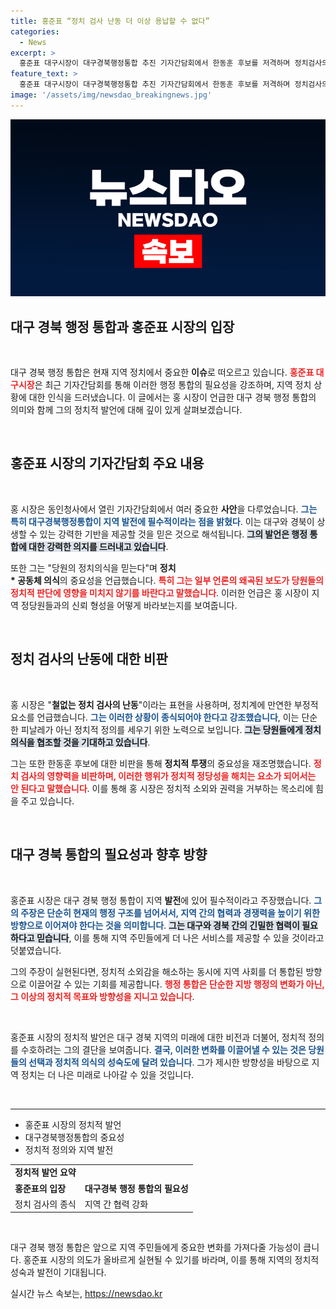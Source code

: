 ```yaml
---
title: 홍준표 “정치 검사 난동 더 이상 용납할 수 없다”
categories:
  - News
excerpt: >
  홍준표 대구시장이 대구경북행정통합 추진 기자간담회에서 한동훈 후보를 저격하며 정치검사의 부적절한 행태를 강도 높게 비판했다. 그는 당원들의 정치 의식에 대한 믿음을 강조하며 여론 조작 문제에도 경고의 메시지를 던졌다.
feature_text: >
  홍준표 대구시장이 대구경북행정통합 추진 기자간담회에서 한동훈 후보를 저격하며 정치검사의 부적절한 행태를 강도 높게 비판했다. 그는 당원들의 정치 의식에 대한 믿음을 강조하며 여론 조작 문제에도 경고의 메시지를 던졌다.
image: '/assets/img/newsdao_breakingnews.jpg'
---
```


<p><img src="/assets/img/newsdao_breakingnews.jpg" alt="koreaapp 속보" /></p>

<h2 data-ke-size="size26">대구 경북 행정 통합과 홍준표 시장의 입장</h2>

<p data-ke-size="size16">&nbsp;</p>

<p>대구 경북 행정 통합은 현재 지역 정치에서 중요한 <b>이슈</b>로 떠오르고 있습니다. <b><span style="color: #ee2323;">홍준표 대구시장</span></b>은 최근 기자간담회를 통해 이러한 행정 통합의 필요성을 강조하며, 지역 정치 상황에 대한 인식을 드러냈습니다. 이 글에서는 홍 시장이 언급한 대구 경북 행정 통합의 의미와 함께 그의 정치적 발언에 대해 깊이 있게 살펴보겠습니다. </p>

<p data-ke-size="size16">&nbsp;</p>

<h2 data-ke-size="size26">홍준표 시장의 기자간담회 주요 내용</h2>

<p data-ke-size="size16">&nbsp;</p>

<p>홍 시장은 동인청사에서 열린 기자간담회에서 여러 중요한 <b>사안</b>을 다루었습니다. <b><span style="color: #1a5490;">그는 특히 대구경북행정통합이 지역 발전에 필수적이라는 점을 밝혔다</span></b>. 이는 대구와 경북이 상생할 수 있는 강력한 기반을 제공할 것을 믿은 것으로 해석됩니다. <b><span style="background-color: #21538527;">그의 발언은 행정 통합에 대한 강력한 의지를 드러내고 있습니다</span></b>.</p>

<p>또한 그는 "당원의 정치의식을 믿는다"며 <b>정치<br>* 공동체 의식</b>의 중요성을 언급했습니다. <b><span style="color: #ee2323;">특히 그는 일부 언론의 왜곡된 보도가 당원들의 정치적 판단에 영향을 미치지 않기를 바란다고 말했습니다</span></b>. 이러한 언급은 홍 시장이 지역 정당원들과의 신뢰 형성을 어떻게 바라보는지를 보여줍니다. </p>

<p data-ke-size="size16">&nbsp;</p>

<h2 data-ke-size="size26">정치 검사의 난동에 대한 비판</h2>

<p data-ke-size="size16">&nbsp;</p>

<p>홍 시장은 "<b>철없는 정치 검사의 난동</b>"이라는 표현을 사용하며, 정치계에 만연한 부정적 요소를 언급했습니다. <b><span style="color: #1a5490;">그는 이러한 상황이 종식되어야 한다고 강조했습니다</span></b>, 이는 단순한 피날레가 아닌 정치적 정의를 세우기 위한 노력으로 보입니다. <b><span style="background-color: #21538527;">그는 당원들에게 정치의식을 협조할 것을 기대하고 있습니다</span></b>.</p>

<p>그는 또한 한동훈 후보에 대한 비판을 통해 <b>정치적 투쟁</b>의 중요성을 재조명했습니다. <b><span style="color: #ee2323;">정치 검사의 영향력을 비판하며, 이러한 행위가 정치적 정당성을 해치는 요소가 되어서는 안 된다고 말했습니다</span></b>. 이를 통해 홍 시장은 정치적 소외와 권력을 거부하는 목소리에 힘을 주고 있습니다.</p>

<p data-ke-size="size16">&nbsp;</p>

<h2 data-ke-size="size26">대구 경북 통합의 필요성과 향후 방향</h2>

<p data-ke-size="size16">&nbsp;</p>

<p>홍준표 시장은 대구 경북 행정 통합이 지역 <b>발전</b>에 있어 필수적이라고 주장했습니다. <b><span style="color: #1a5490;">그의 주장은 단순히 현재의 행정 구조를 넘어서서, 지역 간의 협력과 경쟁력을 높이기 위한 방향으로 이어져야 한다는 것을 의미합니다</span></b>. <b><span style="background-color: #21538527;">그는 대구와 경북 간의 긴밀한 협력이 필요하다고 믿습니다</span></b>, 이를 통해 지역 주민들에게 더 나은 서비스를 제공할 수 있을 것이라고 덧붙였습니다. </p>

<p>그의 주장이 실현된다면, 정치적 소외감을 해소하는 동시에 지역 사회를 더 통합된 방향으로 이끌어갈 수 있는 기회를 제공합니다. <b><span style="color: #ee2323;">행정 통합은 단순한 지방 행정의 변화가 아닌, 그 이상의 정치적 목표와 방향성을 지니고 있습니다</span></b>.</p>

<p data-ke-size="size16">&nbsp;</p>

<p>홍준표 시장의 정치적 발언은 대구 경북 지역의 미래에 대한 비전과 더불어, 정치적 정의를 수호하려는 그의 결단을 보여줍니다. <b><span style="color: #1a5490;">결국, 이러한 변화를 이끌어낼 수 있는 것은 당원들의 선택과 정치적 의식의 성숙도에 달려 있습니다</span></b>. 그가 제시한 방향성을 바탕으로 지역 정치는 더 나은 미래로 나아갈 수 있을 것입니다. </p>

<p data-ke-size="size16">&nbsp;</p>

<hr />

<ul>
    <li>홍준표 시장의 정치적 발언</li>
    <li>대구경북행정통합의 중요성</li>
    <li>정치적 정의와 지역 발전</li>
</ul>

<table style="width: 100%;">
    <tr>
        <td style="text-align: center; height: 17px;"><b>정치적 발언 요약</b></td>
    </tr>
    <tr>
        <td><b>홍준표의 입장</b></td>
        <td><b>대구경북 행정 통합의 필요성</b></td>
    </tr>
    <tr>
        <td>정치 검사의 종식</td>
        <td>지역 간 협력 강화</td>
    </tr>
</table>

<p data-ke-size="size16">&nbsp;</p>

<p>대구 경북 행정 통합은 앞으로 지역 주민들에게 중요한 변화를 가져다줄 가능성이 큽니다. 홍준표 시장의 의도가 올바르게 실현될 수 있기를 바라며, 이를 통해 지역의 정치적 성숙과 발전이 기대됩니다.</p>
실시간 뉴스 속보는, <a href="https://newsdao.kr" rel="dofollow">https://newsdao.kr</a>


